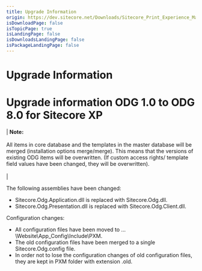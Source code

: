 ```yaml
---
title: Upgrade Information
origin: https://dev.sitecore.net/Downloads/Sitecore_Print_Experience_Manager/8_0/Sitecore_Print_Experience_Manager_for_8_0/Upgrade_Information_ODG
isDownloadPage: false
isTopicPage: true
isLandingPage: false
isDownloadsLandingPage: false
isPackageLandingPage: false
---
```


# Upgrade Information

# Upgrade information ODG 1.0 to ODG 8.0 for Sitecore XP

 | **Note:**<br /><br />All items in core database and the templates in the master database will be merged (installation options merge/merge). This means that the versions of existing ODG items will be overwritten. (If custom access rights/ template field values have been changed, they will be overwritten).<br /><br /> |

The following assemblies have been changed:

-   Sitecore.Odg.Application.dll is replaced with Sitecore.Odg.dll.
-   Sitecore.Odg.Presentation.dll is replaced with Sitecore.Odg.Client.dll.

Configuration changes:

-   All configuration files have been moved to …\Website\App_Config\Include\PXM.
-   The old configuration files have been merged to a single Sitecore.Odg.config file.
-   In order not to lose the configuration changes of old configuration files, they are kept in PXM folder with extension .old.